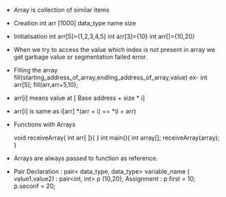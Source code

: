 - Array is collection of similar items

- Creation
  int arr [1000]
  data_type name size

- Initialisation
  int arr[5]={1,2,3,4,5}
  int arr[3]={10}
  int arr[]={10,20}

- When we try to access the value which index is not present in array we get garbage value or segmentation failed error.

- Filling the array
  fill(starting_address_of_array,endling_address_of_array,value)
  ex-
  int arr[5];
  fill(arr,arr+5,10);

- arr[i] means value at [ Base address + size * i]
- arr[i] is same as i[arr]
  \*(arr + i) == \*(i + arr)

- Functions with Arrays

  void receiveArray( int arr[ ]){ }
  int main(){
  int array[];
  receiveArray(array);
  }

- Arrays are always passed to function as reference.

- Pair
  Declaration : pair< data_type, data_type> variable_name ( value1,value2)
  : pair<int, int> p (10,20);
  Assignment : p.first = 10;
  p.seconf = 20;
